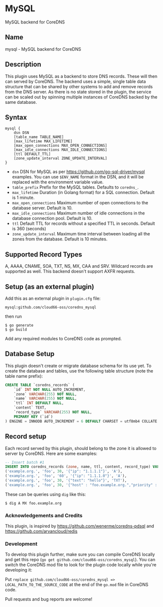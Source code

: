 # MySQL

MySQL backend for CoreDNS

## Name
mysql - MySQL backend for CoreDNS

## Description

This plugin uses MySQL as a backend to store DNS records. These will then can served by CoreDNS. The backend uses a simple, single table data structure that can be shared by other systems to add and remove records from the DNS server. As there is no state stored in the plugin, the service can be scaled out by spinning multiple instances of CoreDNS backed by the same database.

## Syntax
```
mysql {
    dsn DSN
    [table_name TABLE_NAME]
    [max_lifetime MAX_LIFETIME]
    [max_open_connections MAX_OPEN_CONNECTIONS]
    [max_idle_connections MAX_IDLE_CONNECTIONS]
    [ttl DEFAULT_TTL]
    [zone_update_interval ZONE_UPDATE_INTERVAL]
}
```

- `dsn` DSN for MySQL as per https://github.com/go-sql-driver/mysql examples. You can use `$ENV_NAME` format in the DSN, and it will be replaced with the environment variable value.
- `table_prefix` Prefix for the MySQL tables. Defaults to `coredns_`.
- `max_lifetime` Duration (in Golang format) for a SQL connection. Default is 1 minute.
- `max_open_connections` Maximum number of open connections to the database server. Default is 10.
- `max_idle_connections` Maximum number of idle connections in the database connection pool. Default is 10.
- `ttl` Default TTL for records without a specified TTL in seconds. Default is 360 (seconds)
- `zone_update_interval` Maximum time interval between loading all the zones from the database. Default is 10 minutes.

## Supported Record Types

A, AAAA, CNAME, SOA, TXT, NS, MX, CAA and SRV.  Wildcard records are supported as well.  This backend doesn't support AXFR requests.

## Setup (as an external plugin)

Add this as an external plugin in `plugin.cfg` file: 

```
mysql:github.com/cloud66-oss/coredns_mysql
```

then run
 
```shell script
$ go generate
$ go build
```

Add any required modules to CoreDNS code as prompted.

## Database Setup
This plugin doesn't create or migrate database schema for its use yet. To create the database and tables, use the following table structure (note the table name prefix):

```sql
CREATE TABLE `coredns_records` (
    `id` INT NOT NULL AUTO_INCREMENT,
	`zone` VARCHAR(255) NOT NULL,
	`name` VARCHAR(255) NOT NULL,
	`ttl` INT DEFAULT NULL,
	`content` TEXT,
	`record_type` VARCHAR(255) NOT NULL,
	PRIMARY KEY (`id`)
) ENGINE = INNODB AUTO_INCREMENT = 6 DEFAULT CHARSET = utf8mb4 COLLATE = utf8mb4_0900_ai_ci;
```

## Record setup
Each record served by this plugin, should belong to the zone it is allowed to server by CoreDNS. Here are some examples:

```sql
-- Insert batch #1
INSERT INTO coredns_records (zone, name, ttl, content, record_type) VALUES
('example.org.', 'foo', 30, '{"ip": "1.1.1.1"}', 'A'),
('example.org.', 'foo', '60', '{"ip": "1.1.1.0"}', 'A'),
('example.org.', 'foo', 30, '{"text": "hello"}', 'TXT'),
('example.org.', 'foo', 30, '{"host" : "foo.example.org.","priority" : 10}', 'MX');
```

These can be queries using `dig` like this:

```shell script
$ dig A MX foo.example.org 
```

### Acknowledgements and Credits
This plugin, is inspired by https://github.com/wenerme/coredns-pdsql and https://github.com/arvancloud/redis

### Development 
To develop this plugin further, make sure you can compile CoreDNS locally and get this repo (`go get github.com/cloud66-oss/coredns_mysql`). You can switch the CoreDNS mod file to look for the plugin code locally while you're developing it:

Put `replace github.com/cloud66-oss/coredns_mysql => LOCAL_PATH_TO_THE_SOURCE_CODE` at the end of the `go.mod` file in CoreDNS code. 

Pull requests and bug reports are welcome!


